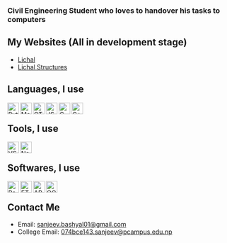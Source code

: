 ### Civil Engineering Student who loves to handover his tasks to computers

## My Websites (All in development stage)
- [Lichal](https://lichal.com)
- [Lichal Structures](https://structures.lichal/com)

## Languages, I use
<img align="left" alt="Python" height="26px" src="https://www.python.org/static/img/python-logo-large.c36dccadd999.png" />
<img align="left" alt="Matlab" height="26px" src="https://upload.wikimedia.org/wikipedia/commons/thumb/2/21/Matlab_Logo.png/121px-Matlab_Logo.png" />
<img align="left" alt="QT" height="26px" src="https://upload.wikimedia.org/wikipedia/commons/thumb/0/0b/Qt_logo_2016.svg/150px-Qt_logo_2016.svg.png" />
<img align="left" alt="JS" height="26px" src="https://upload.wikimedia.org/wikipedia/commons/thumb/9/99/Unofficial_JavaScript_logo_2.svg/512px-Unofficial_JavaScript_logo_2.svg.png" />
<img align="left" alt="C" height="26px" src="https://upload.wikimedia.org/wikipedia/commons/thumb/1/18/C_Programming_Language.svg/220px-C_Programming_Language.svg.png" />
<img align="left" alt="C++" height="26px" src="https://upload.wikimedia.org/wikipedia/commons/thumb/1/18/ISO_C%2B%2B_Logo.svg/120px-ISO_C%2B%2B_Logo.svg.png" />
<br/>

## Tools, I use
<img align="left" alt="VS Code" height="26px" src="https://upload.wikimedia.org/wikipedia/commons/thumb/9/9a/Visual_Studio_Code_1.35_icon.svg/800px-Visual_Studio_Code_1.35_icon.svg.png" />
<img align="left" alt="Notepad++" height="26px" src="https://upload.wikimedia.org/wikipedia/commons/thumb/6/69/Notepad%2B%2B_Logo.svg/128px-Notepad%2B%2B_Logo.svg.png" />
<br/>

## Softwares, I use
<img align="left" alt="Revit" height="26px" src="https://damassets.autodesk.net/content/dam/autodesk/www/products/responsive-imagery/responsive-badges-compare/2017/revit-2017-badge-75x75.png" />
<img align="left" alt="ETABS" height="26px" src="https://assets-us-01.kc-usercontent.com/1ca05609-4ad1-009e-bc40-2e1230b16a75/06bd3266-fda8-4ae9-a034-14c6e82ed37c/etabs%20color.png?w=400&h=300&fit=clip" />
<img align="left" alt="ABAQUS" height="26px" src="https://upload.wikimedia.org/wikipedia/commons/f/f6/ABAQUS_logo.png" />
<img align="left" alt="QGIS" height="26px" src="https://www.qgis.org/en/_static/logo.png" />
<br/>

## Contact Me
- Email: sanjeev.bashyal01@gmail.com
- College Email: 074bce143.sanjeev@pcampus.edu.np


<!--
**SanjeevBashyal/SanjeevBashyal** is a ✨ _special_ ✨ repository because its `README.md` (this file) appears on your GitHub profile.

Here are some ideas to get you started:

- 🔭 I’m currently working on ...
- 🌱 I’m currently learning ...
- 👯 I’m looking to collaborate on ...
- 🤔 I’m looking for help with ...
- 💬 Ask me about ...
- 📫 How to reach me: ...
- 😄 Pronouns: ...
- ⚡ Fun fact: ...
-->
